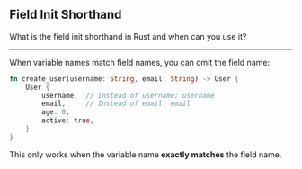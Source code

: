 ## Field Init Shorthand

What is the field init shorthand in Rust and when can you use it?

---

When variable names match field names, you can omit the field name:

```rust
fn create_user(username: String, email: String) -> User {
    User {
        username,  // Instead of username: username
        email,     // Instead of email: email
        age: 0,
        active: true,
    }
}
```

This only works when the variable name **exactly matches** the field name.

